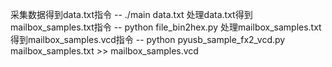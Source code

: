 采集数据得到data.txt指令 
-- ./main data.txt
处理data.txt得到mailbox_samples.txt指令
-- python file_bin2hex.py
处理mailbox_samples.txt得到mailbox_samples.vcd指令
-- python pyusb_sample_fx2_vcd.py mailbox_samples.txt >> mailbox_samples.vcd